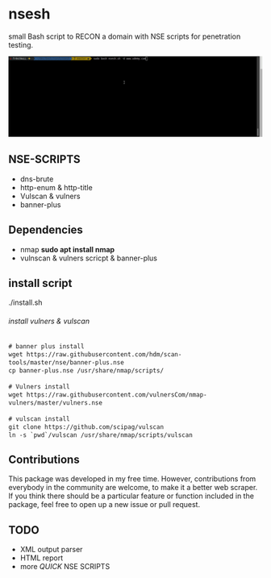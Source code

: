 # nsesh
small Bash script to RECON a domain with NSE scripts for penetration testing.

![](nsesh.gif)

## NSE-SCRIPTS
* dns-brute
* http-enum & http-title
* Vulscan & vulners
* banner-plus

## Dependencies
* nmap **sudo apt install nmap**
* vulnscan & vulners scricpt & banner-plus

## install script
./install.sh

###### install vulners & vulscan
```
# banner plus install
wget https://raw.githubusercontent.com/hdm/scan-tools/master/nse/banner-plus.nse
cp banner-plus.nse /usr/share/nmap/scripts/

# Vulners install
wget https://raw.githubusercontent.com/vulnersCom/nmap-vulners/master/vulners.nse

# vulscan install
git clone https://github.com/scipag/vulscan
ln -s `pwd`/vulscan /usr/share/nmap/scripts/vulscan

```

## Contributions
This package was developed in my free time. However, contributions from everybody in the community are welcome, to make it a better web scraper. If you think there should be a particular feature or function included in the package, feel free to open up a new issue or pull request.

## TODO 
* XML output parser
* HTML report
* more *QUICK* NSE SCRIPTS
